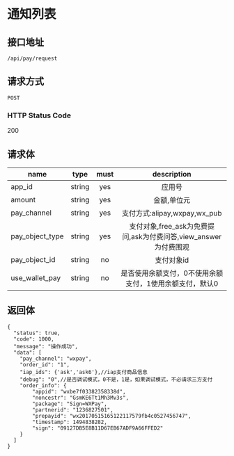 # 通知列表

## 接口地址

`/api/pay/request`

## 请求方式

`POST`

### HTTP Status Code

200

## 请求体

| name     | type     | must     | description |
|----------|:--------:|:--------:|:--------:|
| app_id   | string   | yes      | 应用号 |
| amount   | string   | yes      | 金额,单位元 |
| pay_channel   | string   | yes      | 支付方式:alipay,wxpay,wx_pub |
| pay_object_type | string | yes      | 支付对象,free_ask为免费提问,ask为付费问答,view_answer为付费围观                 |
| pay_object_id     | string | no | 支付对象id   |
| use_wallet_pay     | string | no | 是否使用余额支付，0不使用余额支付，1使用余额支付，默认0   |

## 返回体

```json5
{
  "status": true,
  "code": 1000,
  "message": "操作成功",
  "data": [
    "pay_channel": "wxpay",
    "order_id": "1",
    "iap_ids": {'ask','ask6'},//iap支付商品信息
    "debug": "0",//是否调试模式，0不是，1是，如果调试模式，不必请求三方支付
    "order_info": {
        "appid": "wxbe7f03382358338d",
        "noncestr": "GsmKE6Tt1Mh3Mv3s",
        "package": "Sign=WXPay",
        "partnerid": "1236827501",
        "prepayid": "wx20170515165122117579fb4c0527456747",
        "timestamp": 1494838282,
        "sign": "09127DB5E8B11D67EB67ADF9A66FFED2"
    }
  ]
}
``` 

